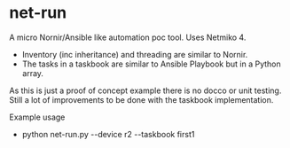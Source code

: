 # net-run

A micro Nornir/Ansible like automation poc tool.  Uses Netmiko 4.

- Inventory (inc inheritance) and threading are similar to Nornir.
- The tasks in a taskbook are similar to Ansible Playbook but in a Python array.

As this is just a proof of concept example there is no docco or unit testing.  Still a lot of improvements to be done with the taskbook implementation.

Example usage
- python net-run.py --device r2 --taskbook first1